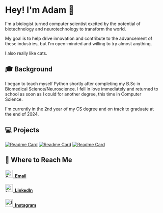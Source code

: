# Hey! I'm Adam 👋

I'm a biologist turned computer scientist excited by the potential of biotechnology and neurotechnology to transform the world. 

My goal is to help drive innovation and contribute to the advancement of these industries, but I'm open-minded and willing to try almost anything.

I also really like cats.
<br>

## 🎓 Background

I began to teach myself Python shortly after completing my B.Sc in Biomedical Science/Neuroscience.
I fell in love immediately and returned to school as soon as I could for another degree, this time in Computer Science.

I'm currently in the 2nd year of my CS degree and on track to graduate at the end of 2024.
<br>

## 💻 Projects

[![Readme Card](https://github-readme-stats.vercel.app/api/pin/?username=tdkorn&repo=my-magento)](https://github.com/tdkorn/my-magento)
[![Readme Card](https://github-readme-stats.vercel.app/api/pin/?username=tdkorn&repo=insta-tweet)](https://github.com/tdkorn/insta-tweet)
[![Readme Card](https://github-readme-stats.vercel.app/api/pin/?username=tdkorn&repo=sphinx-github-style)](https://github.com/tdkorn/sphinx-github-style)
<br>

## 🔎 Where to Reach Me

#### [<img src="https://cdn.icon-icons.com/icons2/2397/PNG/512/microsoft_office_outlook_logo_icon_145721.png" width="25px" alt="Email Icon">&ensp;**Email**](mailto:hello@dailykitten.net)

#### [<img src="https://cdn-icons-png.flaticon.com/512/174/174857.png" width="25px" alt="LinkedIn Icon">&ensp;**LinkedIn**](https://www.linkedin.com/in/adam-528-korn)

#### [<img src="https://upload.wikimedia.org/wikipedia/commons/thumb/a/a5/Instagram_icon.png/2048px-Instagram_icon.png" width="25px" alt="Instagram Icon">&ensp;**Instagram**](https://www.instagram.com/the.dailykitten)
